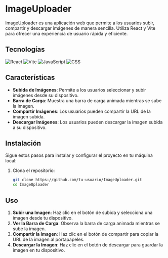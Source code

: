 # ImageUploader

ImageUploader es una aplicación web que permite a los usuarios subir, compartir y descargar imágenes de manera sencilla. Utiliza React y Vite para ofrecer una experiencia de usuario rápida y eficiente.

## Tecnologías

![React](https://img.shields.io/badge/React-17.0.2-blue)
![Vite](https://img.shields.io/badge/Vite-2.6.4-green)
![JavaScript](https://img.shields.io/badge/JavaScript-ES6+-yellow)
![CSS](https://img.shields.io/badge/CSS-3-blue)

## Características

- **Subida de Imágenes**: Permite a los usuarios seleccionar y subir imágenes desde su dispositivo.
- **Barra de Carga**: Muestra una barra de carga animada mientras se sube la imagen.
- **Compartir Imágenes**: Los usuarios pueden compartir la URL de la imagen subida.
- **Descargar Imágenes**: Los usuarios pueden descargar la imagen subida a su dispositivo.

## Instalación

Sigue estos pasos para instalar y configurar el proyecto en tu máquina local:

1. Clona el repositorio:
   ```bash
   git clone https://github.com/tu-usuario/ImageUploader.git
   cd ImageUploader
   ```

## Uso

1. **Subir una Imagen**: Haz clic en el botón de subida y selecciona una imagen desde tu dispositivo.
2. **Ver la Barra de Carga**: Observa la barra de carga animada mientras se sube la imagen.
3. **Compartir la Imagen**: Haz clic en el botón de compartir para copiar la URL de la imagen al portapapeles.
4. **Descargar la Imagen**: Haz clic en el botón de descargar para guardar la imagen en tu dispositivo.

